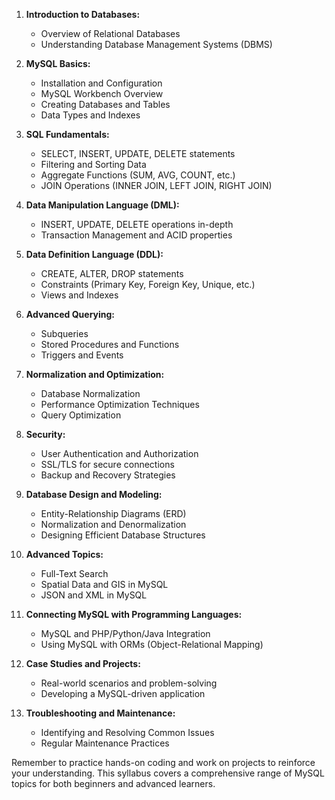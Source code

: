 
1. **Introduction to Databases:**
   - Overview of Relational Databases
   - Understanding Database Management Systems (DBMS)

2. **MySQL Basics:**
   - Installation and Configuration
   - MySQL Workbench Overview
   - Creating Databases and Tables
   - Data Types and Indexes

3. **SQL Fundamentals:**
   - SELECT, INSERT, UPDATE, DELETE statements
   - Filtering and Sorting Data
   - Aggregate Functions (SUM, AVG, COUNT, etc.)
   - JOIN Operations (INNER JOIN, LEFT JOIN, RIGHT JOIN)

4. **Data Manipulation Language (DML):**
   - INSERT, UPDATE, DELETE operations in-depth
   - Transaction Management and ACID properties

5. **Data Definition Language (DDL):**
   - CREATE, ALTER, DROP statements
   - Constraints (Primary Key, Foreign Key, Unique, etc.)
   - Views and Indexes

6. **Advanced Querying:**
   - Subqueries
   - Stored Procedures and Functions
   - Triggers and Events

7. **Normalization and Optimization:**
   - Database Normalization
   - Performance Optimization Techniques
   - Query Optimization

8. **Security:**
   - User Authentication and Authorization
   - SSL/TLS for secure connections
   - Backup and Recovery Strategies

9. **Database Design and Modeling:**
   - Entity-Relationship Diagrams (ERD)
   - Normalization and Denormalization
   - Designing Efficient Database Structures

10. **Advanced Topics:**
    - Full-Text Search
    - Spatial Data and GIS in MySQL
    - JSON and XML in MySQL

11. **Connecting MySQL with Programming Languages:**
    - MySQL and PHP/Python/Java Integration
    - Using MySQL with ORMs (Object-Relational Mapping)

12. **Case Studies and Projects:**
    - Real-world scenarios and problem-solving
    - Developing a MySQL-driven application

13. **Troubleshooting and Maintenance:**
    - Identifying and Resolving Common Issues
    - Regular Maintenance Practices

Remember to practice hands-on coding and work on projects to reinforce your understanding. This syllabus covers a comprehensive range of MySQL topics for both beginners and advanced learners.